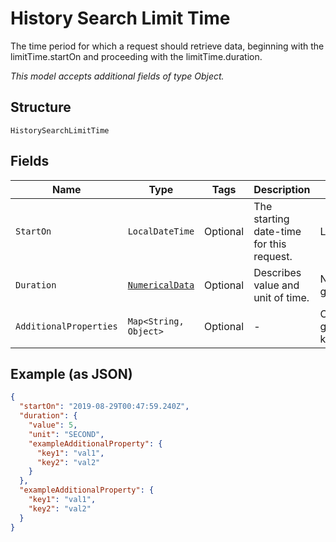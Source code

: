 
# History Search Limit Time

The time period for which a request should retrieve data, beginning with the limitTime.startOn and proceeding with the limitTime.duration.

*This model accepts additional fields of type Object.*

## Structure

`HistorySearchLimitTime`

## Fields

| Name | Type | Tags | Description | Getter | Setter |
|  --- | --- | --- | --- | --- | --- |
| `StartOn` | `LocalDateTime` | Optional | The starting date-time for this request. | LocalDateTime getStartOn() | setStartOn(LocalDateTime startOn) |
| `Duration` | [`NumericalData`](../../doc/models/numerical-data.md) | Optional | Describes value and unit of time. | NumericalData getDuration() | setDuration(NumericalData duration) |
| `AdditionalProperties` | `Map<String, Object>` | Optional | - | Object getAdditionalProperty(String key) | additionalProperty(String key, Object value) |

## Example (as JSON)

```json
{
  "startOn": "2019-08-29T00:47:59.240Z",
  "duration": {
    "value": 5,
    "unit": "SECOND",
    "exampleAdditionalProperty": {
      "key1": "val1",
      "key2": "val2"
    }
  },
  "exampleAdditionalProperty": {
    "key1": "val1",
    "key2": "val2"
  }
}
```

